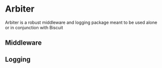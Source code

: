 # Arbiter

Arbiter is a robust middleware and logging package meant to be used alone or in conjunction with Biscuit

## Middleware

## Logging
